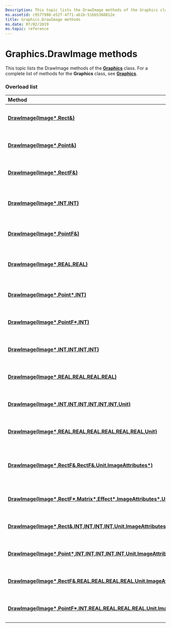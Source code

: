 ```yaml
---
Description: This topic lists the DrawImage methods of the Graphics class. For a complete list of methods for the Graphics class, see Graphics.
ms.assetid: c9577988-e52f-4f71-ab1b-51bb5368812e
title: Graphics.DrawImage methods
ms.date: 07/02/2019
ms.topic: reference
---
```


# Graphics.DrawImage methods

This topic lists the DrawImage methods of the [**Graphics**](https://msdn.microsoft.com/library/ms534453(v=VS.85).aspx) class. For a complete list of methods for the **Graphics** class, see [**Graphics**](https://msdn.microsoft.com/library/ms534453(v=VS.85).aspx).

### Overload list



| Method                                                                                                                                                                                                           | Description                                                                                                                                                                                        |
|:-----------------------------------------------------------------------------------------------------------------------------------------------------------------------------------------------------------------|:---------------------------------------------------------------------------------------------------------------------------------------------------------------------------------------------------|
| [**DrawImage(Image\*,Rect&)**](https://msdn.microsoft.com/library/ms536051(v=VS.85).aspx)                                                                                                                     | The [**Graphics::DrawImage**](https://msdn.microsoft.com/library/ms536051(v=VS.85).aspx) method draws an image.<br/>                                                                      |
| [**DrawImage(Image\*,Point&)**](https://msdn.microsoft.com/library/ms536032(v=VS.85).aspx)                                                                                                                  | The [**Graphics::DrawImage**](https://msdn.microsoft.com/library/ms536032(v=VS.85).aspx) method draws an image.<br/>                                                                    |
| [**DrawImage(Image\*,RectF&)**](https://msdn.microsoft.com/library/ms536041(v=VS.85).aspx)                                                                                                                   | The [**Graphics::DrawImage**](https://msdn.microsoft.com/library/ms536041(v=VS.85).aspx) method draws an image.<br/>                                                                     |
| [**DrawImage(Image\*,INT,INT)**](https://msdn.microsoft.com/library/ms536030(v=VS.85).aspx)                                                                                                                 | The [**Graphics::DrawImage**](https://msdn.microsoft.com/library/ms536030(v=VS.85).aspx) method draws an image at a specified location.<br/>                                            |
| [**DrawImage(Image\*,PointF&)**](https://msdn.microsoft.com/library/ms536035(v=VS.85).aspx)                                                                                                                | The [**Graphics::DrawImage**](https://msdn.microsoft.com/library/ms536035(v=VS.85).aspx) method draws an image.<br/>                                                                   |
| [**DrawImage(Image\*,REAL,REAL)**](https://msdn.microsoft.com/library/ms536034(v=VS.85).aspx)                                                                                                             | The [**Graphics::DrawImage**](https://msdn.microsoft.com/library/ms536034(v=VS.85).aspx) method draws an image at a specified location.<br/>                                          |
| [**DrawImage(Image\*,Point\*,INT)**](https://msdn.microsoft.com/library/ms536028(v=VS.85).aspx)                                                                                              | The [**Graphics::DrawImage**](https://msdn.microsoft.com/library/ms536028(v=VS.85).aspx) method draws an image.<br/>                                                     |
| [**DrawImage(Image\*,PointF\*,INT)**](https://msdn.microsoft.com/library/ms536037(v=VS.85).aspx)                                                                                            | The [**Graphics::DrawImage**](https://msdn.microsoft.com/library/ms536037(v=VS.85).aspx) method draws an image.<br/>                                                    |
| [**DrawImage(Image\*,INT,INT,INT,INT)**](https://msdn.microsoft.com/library/ms536042(v=VS.85).aspx)                                                                                    | The [**Graphics::DrawImage**](https://msdn.microsoft.com/library/ms536042(v=VS.85).aspx) method draws an image.<br/>                                               |
| [**DrawImage(Image\*,REAL,REAL,REAL,REAL)**](https://msdn.microsoft.com/library/ms536049(v=VS.85).aspx)                                                                            | The [**Graphics::DrawImage**](https://msdn.microsoft.com/library/ms536049(v=VS.85).aspx) method draws an image.<br/>                                           |
| [**DrawImage(Image\*,INT,INT,INT,INT,INT,INT,Unit)**](https://msdn.microsoft.com/library/ms536053(v=VS.85).aspx)                                                  | The [**Graphics::DrawImage**](https://msdn.microsoft.com/library/ms536053(v=VS.85).aspx) method draws an image.<br/>                          |
| [**DrawImage(Image\*,REAL,REAL,REAL,REAL,REAL,REAL,Unit)**](https://msdn.microsoft.com/library/ms536039(v=VS.85).aspx)                                            | The [**Graphics::DrawImage**](https://msdn.microsoft.com/library/ms536039(v=VS.85).aspx) method draws an image.<br/>                          |
| [**DrawImage(Image\*,RectF&,RectF&,Unit,ImageAttributes\*)**](https://msdn.microsoft.com/library/ms536057(v=VS.85).aspx)                                                                | The [**Graphics::DrawImage**](https://msdn.microsoft.com/library/ms536057(v=VS.85).aspx) method draws a specified portion of an image at a specified location.<br/> |
| [**DrawImage(Image\*,RectF\*,Matrix\*,Effect\*,ImageAttributes\*,Unit\*)**](https://msdn.microsoft.com/library/ms536058(v=VS.85).aspx)                                                    | The method draws a portion of an image after applying a specified effect.<br/>                                                                                                               |
| [**DrawImage(Image\*,Rect&,INT,INT,INT,INT,Unit,ImageAttributes\*,DrawImageAbort,VOID\*)**](https://msdn.microsoft.com/library/ms536045(v=VS.85).aspx)            | The [**Graphics::DrawImage**](https://msdn.microsoft.com/library/ms536045(v=VS.85).aspx) method draws an image.<br/>                          |
| [**DrawImage(Image\*,Point\*,INT,INT,INT,INT,INT,Unit,ImageAttributes\*,DrawImageAbort,VOID\*)**](https://msdn.microsoft.com/library/ms536047(v=VS.85).aspx)      | The [**Graphics::DrawImage**](https://msdn.microsoft.com/library/ms536047(v=VS.85).aspx) method draws an image.<br/>                          |
| [**DrawImage(Image\*,RectF&,REAL,REAL,REAL,REAL,Unit,ImageAttributes\*,DrawImageAbort,VOID\*)**](https://msdn.microsoft.com/library/ms536056(v=VS.85).aspx)       | The [**Graphics::DrawImage**](https://msdn.microsoft.com/library/ms536056(v=VS.85).aspx) method draws an image.<br/>                          |
| [**DrawImage(Image\*,PointF\*,INT,REAL,REAL,REAL,REAL,Unit,ImageAttributes\*,DrawImageAbort,VOID\*)**](https://msdn.microsoft.com/library/ms536044(v=VS.85).aspx) | The [**Graphics::DrawImage**](https://msdn.microsoft.com/library/ms536044(v=VS.85).aspx) method draws an image.<br/>                          |



 

 





